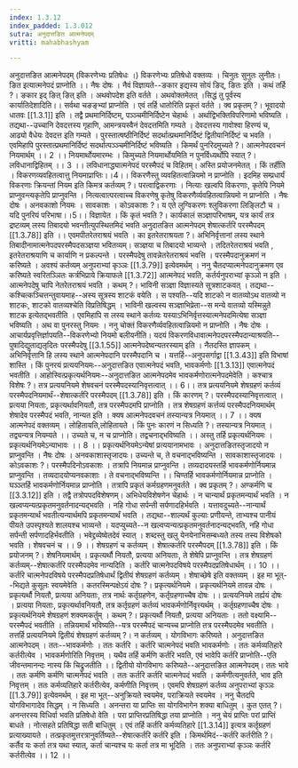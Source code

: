 ```yaml
---
index: 1.3.12
index_padded: 1.3.012
sutra: अनुदात्तङित आत्मनेपदम्
vritti: mahabhashyam

---
```

 अनुदात्तङित आत्मनेपदम् (विकरणेभ्यः प्रतिषेधः ।) विकरणेभ्यः प्रतिषेधो वक्तव्यः । चिनुतः सुनुतः लुनीतः। ङित इत्यात्मनेपदं प्राप्नोति ।। नैषः दोषः । नैवं विज्ञायते--ङकार इद्यस्य सोयं ङिद्, ङितः इति । कथं तर्हि ?। ङकार इद् ङित् ङित् इति । अथवोपदेश इति वर्तते । अथवोक्तमेतत् ।सिद्धं तु पूर्वस्य कार्यातिदेशादिति।। सर्वथा चङङ्भ्यां प्राप्नोति । एवं तर्हि धातोरिति प्रकृतं वर्तते । क्व प्रकृतम् ?। भूवादयो धातवः [[1.3.1]] इति । तद्वै प्रथमानिर्दिष्टम्, पञ्ञ्चमीनिर्दिष्टेन चेहार्थः । अर्थाद्विभक्तिविपरिणामो भविष्यति । तद्यथा--उच्चानि देवदत्तस्य गृहाणि, आमन्त्रयस्वैनं देवदत्तमिति गम्यते । देवदत्तस्य गावोश्वा हिरण्यं च, आढ्यो वैधेयः देवदत्त इति गम्यते । पुरस्तात्षष्ठीनिर्दिष्टं सदर्थात्प्रथमानिर्दिष्टं द्वितीयानिर्दिष्टं च भवति । एवमिहापि पुरस्तात्प्रथमानिर्दिष्टं सदर्थात्पञ्ञ्चमीनिर्दिष्टं भविष्यति । किमर्थं पुनरिदमुच्यते ?। आत्मनेपदवचनं नियमार्थम् ।। 2 ।। नियमार्थोयमारम्भः । किमुच्यते नियमार्थोयमिति न पुनर्विध्यर्थोपि स्यात् ?। लविधानाद्विहितम् ।। 3 ।। लविधानाद्ध्यात्मनेपदं परस्मैपदं च विहितम्। अस्ति प्रयोजनमेतत् । किं तर्हीति ।     विकरणव्यवहितत्वात्तु नियमाप्राप्तिः।।4।। विकरणैस्तु व्यवहितत्वान्नियमो न प्राप्नोति । इदमिह सम्प्रधार्यं विकरणाः क्रियन्तां नियम इति किमत्र कर्तव्यम् ?। परत्वाद्विकरणाः । नित्याः खल्वपि विकरणाः, कृतेपि नियमे प्राप्नुवन्त्यकृतेपि प्राप्नुवन्ति । नित्यत्वात्परत्वाच्च विकरणेषु कृतेषु विकरणैर्व्यवहितत्वान्नियमो न प्राप्नोति । नैषः दोषः । अनवकाशो नियमः । सावकाशः । कोऽवकाशः ?। य एते लुग्विकरणः श्लुविकरणा लिङि्लटौ च । यदि पुनरियं         परिभाषा।।5।।  विज्ञायेत । किं कृतं भवति ?। कार्यकालं सञ्ज्ञापरिभाषम्, यत्र कार्यं तत्र द्रष्टव्यम् लस्य तिबादयो भवन्तीत्युपस्थितमिदं भवति अनुदातङित आत्मनेपदम् शेषात्कर्तरि परस्मैपदम् [[1.3.78]] इति ।। एवमपीतरेतराश्रयं भवति । का इतरेतराश्रयता ?। अभिनिर्वृत्तानां लस्य स्थाने तिबादीनामात्मनेपदपरस्मैपदसञ्ज्ञया भवितव्यम्। सञ्ज्ञया च तिबादयो भाव्यन्ते । तदितरेतराश्रयं भवति , इतरेतराश्रयाणि च कार्याणि न प्रकल्पन्ते । परस्मैपदेषु तावन्नेतरेतराश्रयं भवत्ति । परस्मैपदानुक्रमणं न करिष्यते । अवश्यं कर्तव्यम् अनुपराभ्यां कृञ्ञः [[1.3.79]] इत्येवमर्थम् । ननु चैतदप्यात्मनेपदानुक्रमण एव करिष्यते स्वरितञ्ञितः कर्त्रभिप्राये क्रियाफले [[1.3.72]] आत्मनेपदं भवति, कर्तर्यनुपराभ्यां कृञ्ञो न इति । आत्मनेपदेषु चापि नेतरेतराश्रयं भवति । कथम् ?। भाविनी सञ्ज्ञा विज्ञास्यते सूत्रशाटकवत् । तद्यथा--कश्चित्कञ्चित्तन्तुवायमाह--अस्य सूत्रस्य शाटकं वयेति । स पश्यति--यदि शाटको न वातव्योऽथ वातव्यो न शाटकः, शाटको वातव्यश्चेति विप्रतिषिद्धम् । भाविनी खल्वस्य सञ्ज्ञाभिप्रेता--स मन्ये वातव्यो यस्मिन्नुते शाटक इत्येतद्भवतीति । एवमिहापि स लस्य स्थाने कर्तव्यः यस्याऽभिनिर्वृत्तस्यात्मनेपदमित्येषा सञ्ज्ञा भविष्यति । अथ वा पुनरस्तु नियमः । ननु चोक्तं विकरणैर्व्यवहितत्वान्नियमो न प्राप्नोति । नैषः दोषः । आचार्यप्रवृत्तिर्ज्ञापयति--विकरणेभ्यो नियमो बलीयनीति। यदयं विकरणविधावात्मनेपदपरस्मैपदान्याश्रयति--पुषादिद्युताद्यलृदितः परस्मैपदेषु [[3.1.55]] आत्मनेपदेष्वन्यतरस्याम् इति । नैतदस्ति ज्ञापकम् । अभिनिर्वृत्तानि हि लस्य स्थाने आत्मनेपदानि परस्मैपदानि च । यत्तर्हि--अनुपसर्गाद्वा [[1.3.43]] इति विभाषां शास्ति । किं पुनरयं प्रत्ययनियमः--अनुदात्तङित एवात्मनेपदं भवति, भावकर्मणोः [[1.3.13]] एवात्मनेपदं भवतीति । आहोस्वित्प्रकृत्यर्थनियमः--अनुदात्तङित आत्मनेपदमेव भावकर्मणोरात्मनेपदमेवेति । कश्चात्र विशेषः ?। तत्र प्रत्ययनियमे शेषवचनं परस्मैपदस्यानिवृत्तत्वात् ।। 6।। तत्र प्रत्ययनियमे शेषग्रहणं कर्तव्यं परस्मैपदनियमार्थं--शेषात्कर्तरि परस्मैपदम् [[1.3.78]] इति । किं कारणम् ?। परस्मैपदस्यानिवृत्तत्वात् । प्रत्यया नियताः, प्रकृत्यर्थावनियतौ, तत्र परस्मैपदमपि प्राप्नोति । तत्र शेषग्रहणं कर्त्तव्यं परस्मैपदनियमार्थम् शेषादेव परस्मैपदं भवति, नान्यत इति । क्यष आत्मनेपदवचनं तस्यान्यत्र नियमात् ।। 7 ।। क्यष आत्मनेपदं वक्तव्यम् । लोहितायति,लोहितायते । किं पुनः कारणं न सिध्यति ?। तस्यान्यत्र नियमात् । तद्व्यन्यत्र नियम्यते ।। उच्यते च, न च प्राप्नोति। तद्वचनाद्भविष्यति ।। अस्तु तर्हि प्रकृत्यर्थनियमः । प्रकृत्यर्थनियमेऽन्याभावः ।। 8 ।। प्रकृत्यर्थनियमेऽन्येषां प्रत्ययानामभावः । अनुदात्तङितस्तृजादयो न प्राप्नुवन्ति । नैषः दोषः । अनवकाशास्तृजादयः। उच्यन्ते च, ते वचनाद्भविष्यन्ति । सावकाशास्तृजादयः । कोऽवकाशः ?। परस्मैपदिनोऽवकाशः । तत्रापि नियमान्न प्राप्नुवन्ति । तव्यदादयस्तर्हि भावकर्मणोर्नियमान्न प्राप्नुवन्ति । तव्यदादयोप्यनवकाशाः । ते वचनाद्भविष्यन्ति ।। चिण्तर्हि भावकर्मणोर्नियमान्न प्राप्नोति । घञ्ञ्तर्हि भावकर्मणोर्नियमान्न प्राप्नोति । तत्रापि प्रकृतं कर्मग्रहणमनुवर्तते । क्व प्रकृतम् ?। अण्कर्मणि च [[3.3.12]] इति । तद्वै तत्रोपपदविशेषणम्। अभिधेयविशेषणेन चेहार्थः । न चान्यार्थं प्रकृतमन्यार्थं भवति । न खल्वप्यन्यत्प्रकृतमनुवर्तनादन्यद्भवति । नहि गोधा सर्पन्ती सर्पणादहिर्भवति । यत्तावदुच्यते--नान्यार्थं प्रकृतमन्यार्थं भवतीत्यन्यार्थमपि प्रकृतमन्यार्थं भवति । तद्यथा--शाल्यर्थं कुल्याः प्रणीयन्ते, ताभ्यश्च पानीयं पीयते उपस्पृश्यते शालयश्च भाव्यन्ते । यदप्युच्यते--न खल्वप्यन्यत्प्रकृतमनुवर्तनादन्यद्भवति, नहि गोधा सर्पन्ती सर्पणादहिर्भवतीति । भवेद्द्रव्येष्वेतदेवं स्यात् । शब्दस्तु खलु येनयेनाभिसम्बध्यते तस्य तस्य विशेषको भवति । शेषवचनं च ।। 9 ।। शेषग्रहणं च कर्तव्यम् । शेषात्कर्तरि परस्मैपदम् [[1.3.78]] इति । किं प्रयोजनम् ?। शेषनियमार्थम् । प्रकृत्यर्थौ नियतौ, प्रत्यया अनियताः, ते शेषेपि प्राप्नुवन्ति । तत्र शेषग्रहणं कर्तव्यम्--शेषात्कर्तरि परस्मैपदमेव नान्यदिति । कर्तरि चात्मनेपदविषये परस्मैपदप्रतिषेधार्थम् ।। 10 ।। कर्तरि चात्मनेपदविषये परस्मैपदप्रतिषेधार्थं द्वितीयं शेषग्रहणं कर्तव्यम् । शेषाच्छेषे इति वक्तव्यम् । इह मा भूत्--भिद्यते कुसूलः स्वयमेवेति । कतरस्मिन्पक्षेऽयं दोषः ?। प्रकृत्यर्थनियमे । प्रकृत्यर्थनियमे तावन्न दोषः । प्रकृत्यर्थौ नियतौ, प्रत्यया अनियताः, तत्र नार्थः कर्तृग्रहणेन, कर्तृग्रहणाच्चैष दोषः ।। प्रत्ययनियमे तर्ह्ययं दोषः । प्रत्यया नियताः, प्रकृत्यर्थावनियतौ, तत्र कर्तृग्रहणं कर्तव्यं भावकर्मणोर्निवृत्त्यर्थम् । कर्तृग्रहणाच्चैष दोषः । प्रकृत्यर्थनियमे शेषग्रहणं शक्यमकर्तुम् । कथम् ?। प्रकृत्यर्थौ नियतौ, प्रत्यया अनियताः । ततो वक्ष्यामि--परस्मैपदं भवतीति । तन्नियमार्थं भविष्यति--यत्र परस्मैपदं चान्यच्च प्राप्नोति तत्र परस्मैपदमेव भवतीति । तत्तर्हि प्रत्ययनियमे द्वितीयं शेषग्रहणं कर्तव्यम् ?। न कर्तव्यम् । योगविभागः करिष्यते । अनुदात्तङित आत्मनेपदम् । ततः--भावकर्मणोः । ततः कर्तरि । कर्तरि चात्मनेपदं भवति भावकर्मणोः । ततः कर्मव्यतिहारे कर्तरीत्येव । भावकर्मणोरिति निवृत्तम् । यथैव तर्हि कर्मणि कर्तरि भवति, एवं भावेपि कर्तरि प्राप्नोति--एति जीवन्तमानन्दः नास्य किं चिद्रुजतीति ।। द्वितीयो योगविभागः करिष्यते--अनुदात्तङित आत्मनेपदम्। ततः भावे । ततः कर्मणि कर्मणि चात्मनेपदं भवति । ततः कर्तरि कर्तरि चात्मनेपदं भवति । कर्मणीत्यनुवर्तते, भाव इति निवृत्तम् । ततः कर्मव्यतिहारे कर्तरीत्येव, कर्मणीति निवृत्तम् । एवमपि शेषग्रहणं कर्तव्य अनुपराभ्यां कृञ्ञः [[1.3.79]] इत्येवमर्थम् । इह मा भूत्--अनुक्रियते स्वयमेव, पराक्रियते स्वयमेव । ननु चैतदपि योगविभागादेव सिद्धम् । न सिध्यति । अनन्तरा या प्राप्तिः सा योगविभागेन शक्या बाधितुम् । कुत एतत् ?। अनन्तरस्य विधिर्वा भवति प्रतिषेधो वेति । परा प्राप्तिरप्रतिषिद्धा तया प्राप्नोति । ननु चेयं प्राप्तिः परां प्राप्तिं बाधते । नोत्सहते प्रतिषिद्धा सती बाधितुम् । एवं तर्हि कर्तरि कर्मव्यतिहारे [[1.3.14]] इत्यत्र कर्तृग्रहणं प्रत्याख्यायते । तत्प्रकृतमुत्तरत्रानुवर्तिष्यते--शेषात्कर्तरि कर्तरि इति । किमर्थमिदं--कर्तरि कर्तरीति ?। कर्तैव यः कर्ता तत्र यथा स्यात्, कर्ता चान्यश्च यः कर्ता तत्र मा भूदिति । ततः अनुपराभ्यां कृञ्ञः कर्तरि कर्तरीत्येव ।। 12 ।। 